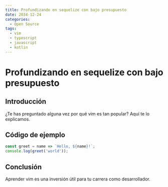 ```yaml
---
title: Profundizando en sequelize con bajo presupuesto
date: 2034-12-24
categories:
  - Open Source
tags:
  - vim
  - typescript
  - javascript
  - kotlin
---
```


# Profundizando en sequelize con bajo presupuesto

## Introducción

¿Te has preguntado alguna vez por qué vim es tan popular? Aquí te lo explicamos.

## Código de ejemplo

```javascript
const greet = name => `Hello, ${name}!`;
console.log(greet('world'));
```

## Conclusión

Aprender vim es una inversión útil para tu carrera como desarrollador.
